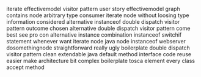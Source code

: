 iterate effectivemodel visitor pattern user story effectivemodel graph contains node arbitrary type consumer iterate node without loosing type information considered alternative instanceof double dispatch visitor pattern outcome chosen alternative double dispatch visitor pattern come best see pro con alternative instance combination instanceof switchif statement whenever want iterate node java node instanceof webserver dosomethingnode straightforward really ugly boilerplate double dispatch visitor pattern clean extendable java default method interface code reuse easier make architecture bit complex boilerplate tosca element every class accept method